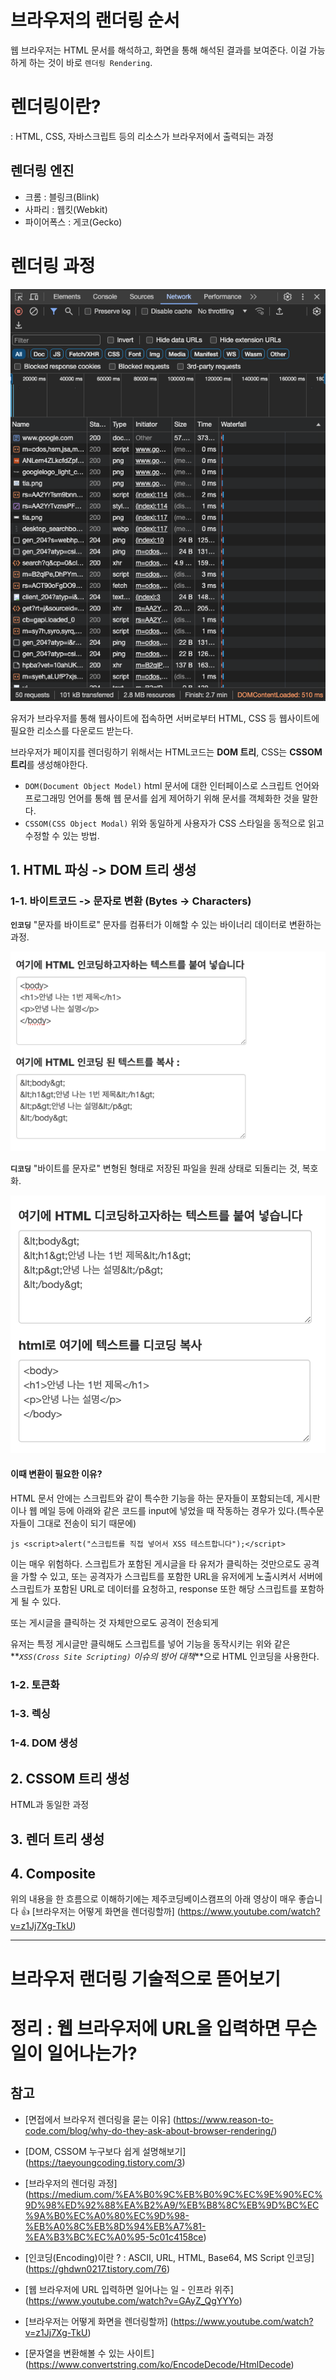 # 브라우저의 랜더링 순서

웹 브라우저는 HTML 문서를 해석하고, 화면을 통해 해석된 결과를 보여준다.
이걸 가능하게 하는 것이 바로 `렌더링 Rendering`.

# 렌더링이란?

: HTML, CSS, 자바스크립트 등의 리소스가 브라우저에서 출력되는 과정

## 렌더링 엔진

- 크롬 : 블링크(Blink)
- 사파리 : 웹킷(Webkit)
- 파이어폭스 : 게코(Gecko)

# 렌더링 과정

![개발자도구의 네트워크 탭 이미지](/assets/network-tab.png)

유저가 브라우저를 통해 웹사이트에 접속하면 서버로부터 HTML, CSS 등 웹사이트에 필요한 리소스를 다운로드 받는다.

브라우저가 페이지를 렌더링하기 위해서는 HTML코드는 **DOM 트리**, CSS는 **CSSOM 트리**를 생성해야한다.

- `DOM(Document Object Model)`
  html 문서에 대한 인터페이스로 스크립트 언어와 프로그래밍 언어를 통해 웹 문서를 쉽게 제어하기 위해 문서를 객체화한 것을 말한다.
- `CSSOM(CSS Object Modal)`
  위와 동일하게 사용자가 CSS 스타일을 동적으로 읽고 수정할 수 있는 방법.

## 1. HTML 파싱 -> DOM 트리 생성

### 1-1. 바이트코드 -> 문자로 변환 (Bytes -> Characters)

**`인코딩`**
"문자를 바이트로"
문자를 컴퓨터가 이해할 수 있는 바이너리 데이터로 변환하는 과정.

![html encoding](html-encoding.png)

**`디코딩`**
"바이트를 문자로"
변형된 형태로 저장된 파일을 원래 상태로 되돌리는 것, 복호화.

![html decoding](html-decoding.png)

#### 이때 변환이 필요한 이유?

HTML 문서 안에는 스크립트와 같이 특수한 기능을 하는 문자들이 포함되는데, 게시판이나 웹 메일 등에 아래와 같은 코드를 input에 넣었을 때 작동하는 경우가 있다.(특수문자들이 그대로 전송이 되기 때문에) <br/>

```
js <script>alert("스크립트를 직접 넣어서 XSS 테스트합니다");</script>
```

이는 매우 위험하다.
스크립트가 포함된 게시글을 타 유저가 클릭하는 것만으로도 공격을 가할 수 있고,
또는 공격자가 스크립트를 포함한 URL을 유저에게 노출시켜서 서버에 스크립트가 포함된 URL로 데이터를 요청하고, response 또한 해당 스크립트를 포함하게 될 수 있다.

또는 게시글을 클릭하는 것 자체만으로도 공격이 전송되게

유저는 특정 게시글만 클릭해도
스크립트를 넣어 기능을 동작시키는 위와 같은 **_`XSS(Cross Site Scripting)` 이슈의 방어 대책_**으로 HTML 인코딩을 사용한다.

### 1-2. 토큰화

### 1-3. 렉싱

### 1-4. DOM 생성

## 2. CSSOM 트리 생성

HTML과 동일한 과정

## 3. 렌더 트리 생성

## 4. Composite

위의 내용을 한 흐름으로 이해하기에는 제주코딩베이스캠프의 아래 영상이 매우 좋습니다 👍
[브라우저는 어떻게 화면을 렌더링할까] (https://www.youtube.com/watch?v=z1Jj7Xg-TkU)

---

# 브라우저 랜더링 기술적으로 뜯어보기

# 정리 : 웹 브라우저에 URL을 입력하면 무슨 일이 일어나는가?

## 참고

- [면접에서 브라우저 렌더링을 묻는 이유] (https://www.reason-to-code.com/blog/why-do-they-ask-about-browser-rendering/)
- [DOM, CSSOM 누구보다 쉽게 설명해보기] (https://taeyoungcoding.tistory.com/3)
- [브라우저의 렌더링 과정] (https://medium.com/%EA%B0%9C%EB%B0%9C%EC%9E%90%EC%9D%98%ED%92%88%EA%B2%A9/%EB%B8%8C%EB%9D%BC%EC%9A%B0%EC%A0%80%EC%9D%98-%EB%A0%8C%EB%8D%94%EB%A7%81-%EA%B3%BC%EC%A0%95-5c01c4158ce)
- [인코딩(Encoding)이란 ? : ASCII, URL, HTML, Base64, MS Script 인코딩] (https://ghdwn0217.tistory.com/76)

- [웹 브라우저에 URL 입력하면 일어나는 일 - 인프라 위주] (https://www.youtube.com/watch?v=GAyZ_QgYYYo)
- [브라우저는 어떻게 화면을 렌더링할까] (https://www.youtube.com/watch?v=z1Jj7Xg-TkU)
- [문자열을 변환해볼 수 있는 사이트] (https://www.convertstring.com/ko/EncodeDecode/HtmlDecode)
